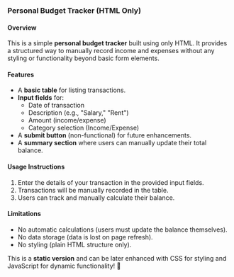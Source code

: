 ### **Personal Budget Tracker (HTML Only)**  

#### **Overview**  
This is a simple **personal budget tracker** built using only HTML. It provides a structured way to manually record income and expenses without any styling or functionality beyond basic form elements.  

#### **Features**  
- A **basic table** for listing transactions.  
- **Input fields** for:  
  - Date of transaction  
  - Description (e.g., "Salary," "Rent")  
  - Amount (income/expense)  
  - Category selection (Income/Expense)  
- A **submit button** (non-functional) for future enhancements.  
- A **summary section** where users can manually update their total balance.  

#### **Usage Instructions**  
1. Enter the details of your transaction in the provided input fields.  
2. Transactions will be manually recorded in the table.  
3. Users can track and manually calculate their balance.  

#### **Limitations**  
- No automatic calculations (users must update the balance themselves).  
- No data storage (data is lost on page refresh).  
- No styling (plain HTML structure only).  

This is a **static version** and can be later enhanced with CSS for styling and JavaScript for dynamic functionality! 🚀

